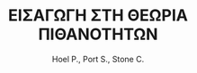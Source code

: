 ---
author: Hoel P., Port S., Stone C.
cover: https://static.eudoxus.gr/books/preview/42/cover-242.jpg
edition: 1η
eudoxusid: '242'
isbn: 978-960-524-156-8
layout: bibtex
num_pages: '320'
publisher: ΙΤΕ-ΠΑΝΕΠΙΣΤΗΜΙΑΚΕΣ ΕΚΔΟΣΕΙΣ ΚΡΗΤΗΣ
ref: isbn_978_960_524_156_8
title: ΕΙΣΑΓΩΓΗ ΣΤΗ ΘΕΩΡΙΑ ΠΙΘΑΝΟΤΗΤΩΝ
year: '2009'
---